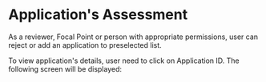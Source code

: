# Application's Assessment

As a reviewer, Focal Point or person with appropriate permissions, user can reject or add an application to preselected list. 

To view application's details, user need to click on Application ID. The following screen will be displayed:

 


